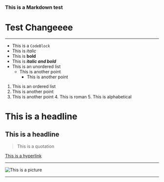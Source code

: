 ### This is a Markdown test


# Test Changeeee
---

* This is a ``CodeBlock``
* This is *italic*
* This is **bold**
* This is ***italic and bold***
* This is an unordered list
    * This is another point
        * This is another point

1. This is an ordered list
2. This is another point
3. This is another point
    4. This is roman
    5. This is alphabetical

This is a headline
==================

This is a headline
------------------

> This is a quotation

[This is a hyperlink](https://de.wikipedia.org/ "Wikipedia")

---

![This is a picture](https://upload.wikimedia.org/wikipedia/commons/d/d9/Example_de.jpg "Beispielbild")

---